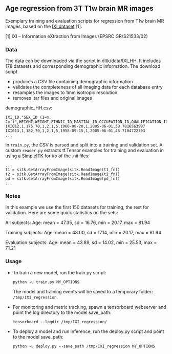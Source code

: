 ## Age regression from 3T T1w brain MR images
Exemplary training and evaluation scripts for regression from T1w brain MR images, based on the [IXI dataset](http://brain-development.org/ixi-dataset/) [1]. 

[1] IXI – Information eXtraction from Images (EPSRC GR/S21533/02)

### Data
The data can be downloaded via the script in dltk/data/IXI_HH. It includes 178 datasets and corresponding demographic information. The download script
 - produces a CSV file containing demographic information
 - validates the completeness of all imaging data for each database entry
 - resamples the images to 1mm isotropic resolution
 - removes .tar files and original images

demographic_HH.csv:
```
IXI_ID,"SEX_ID (1=m, 2=f)",HEIGHT,WEIGHT,ETHNIC_ID,MARITAL_ID,OCCUPATION_ID,QUALIFICATION_ID,DOB,DATE_AVAILABLE,STUDY_DATE,AGE
IXI012,1,175,70,1,2,1,5,1966-08-20,1,2005-06-01,38.7816563997
IXI013,1,182,70,1,2,1,5,1958-09-15,1,2005-06-01,46.7104722793
...
```

In `train.py`, the CSV is parsed and split into a training and validation set. A custom `reader.py` extracts tf.Tensor examples for training and evaluation in using a [SimpleITK](http://www.simpleitk.org/) for  i/o of the .nii files:

```
...
t1 = sitk.GetArrayFromImage(sitk.ReadImage(t1_fn))
t2 = sitk.GetArrayFromImage(sitk.ReadImage(t2_fn))
pd = sitk.GetArrayFromImage(sitk.ReadImage(pd_fn))
...
```

### Notes 
In this example we use the first 150 datasets for training, the rest for validation. Here are some quick statistics on the sets:

All subjects:
Age: mean = 47.35, sd = 16.76, min = 20.17, max = 81.94

Training subjects:
Age: mean = 48.00, sd = 17.14, min = 20.17, max = 81.94

Evaluation subjects:
Age: mean = 43.89, sd = 14.02, min = 25.53, max = 71.21


### Usage
- To train a new model, run the train.py script:

  ```
  python -u train.py MY_OPTIONS
  ```

  The model and training events will be saved to a temporary folder: `/tmp/IXI_regression`.

- For monitoring and metric tracking, spawn a tensorboard webserver and point the log directory to the model save_path:

  ```
  tensorboard --logdir /tmp/IXI_regression/
  ```

- To deploy a model and run inference, run the deploy.py script and point to the model save_path:

  ```
  python -u deploy.py --save_path /tmp/IXI_regression MY_OPTIONS
  ```
